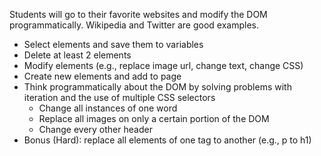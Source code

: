 Students will go to their favorite websites and modify the DOM programmatically. Wikipedia and Twitter are good examples.
- Select elements and save them to variables
- Delete at least 2 elements
- Modify elements (e.g., replace image url, change text, change CSS)
- Create new elements and add to page
- Think programmatically about the DOM by solving problems with iteration and the use of multiple CSS selectors
  - Change all instances of one word
  - Replace all images on only a certain portion of the DOM
  - Change every other header
- Bonus (Hard): replace all elements of one tag to another (e.g., p to h1)
